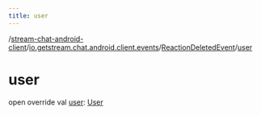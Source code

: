 ```yaml
---
title: user
---
```

/[stream-chat-android-client](../../index.md)/[io.getstream.chat.android.client.events](../index.md)/[ReactionDeletedEvent](index.md)/[user](user.md)  
  
  
  
# user  
open override val [user](user.md): [User](../../io.getstream.chat.android.client.models/User/index.md)
